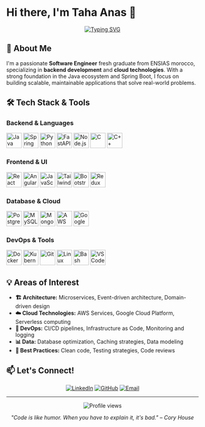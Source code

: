 # Hi there, I'm Taha Anas 👋

<div align="center">
  
[![Typing SVG](https://readme-typing-svg.herokuapp.com?font=Fira+Code&weight=500&size=22&pause=1000&color=2196F3&center=true&vCenter=true&width=600&lines=Taha+Anas;Software+Engineer;Backend+Development+Enthusiast;Cloud+%26+Microservices+Architect;Spring+Boot+Developer)](https://git.io/typing-svg)

</div>

## 🚀 About Me

I'm a passionate **Software Engineer** fresh graduate from ENSIAS morocco, specializing in **backend development** and **cloud technologies**. With a strong foundation in the Java ecosystem and Spring Boot, I focus on building scalable, maintainable applications that solve real-world problems.




## 🛠️ Tech Stack & Tools

### Backend & Languages
<p align="left">
  <img src="https://raw.githubusercontent.com/danielcranney/readme-generator/main/public/icons/skills/java-colored.svg" alt="Java" width="40" height="40"/>
  <img src="https://raw.githubusercontent.com/danielcranney/readme-generator/main/public/icons/skills/spring-boot-colored.svg" alt="Spring Boot" width="40" height="40"/>
  <img src="https://raw.githubusercontent.com/danielcranney/readme-generator/main/public/icons/skills/python-colored.svg" alt="Python" width="40" height="40"/>
  <img src="https://raw.githubusercontent.com/danielcranney/readme-generator/main/public/icons/skills/fastapi-colored.svg" alt="FastAPI" width="40" height="40"/>
  <img src="https://raw.githubusercontent.com/danielcranney/readme-generator/main/public/icons/skills/nodejs-colored.svg" alt="Node.js" width="40" height="40"/>
  <img src="https://raw.githubusercontent.com/danielcranney/readme-generator/main/public/icons/skills/c-colored.svg" alt="C" width="40" height="40"/>
  <img src="https://raw.githubusercontent.com/danielcranney/readme-generator/main/public/icons/skills/cplusplus-colored.svg" alt="C++" width="40" height="40"/>
</p>

### Frontend & UI
<p align="left">
  <img src="https://raw.githubusercontent.com/danielcranney/readme-generator/main/public/icons/skills/react-colored.svg" alt="React" width="40" height="40"/>
  <img src="https://raw.githubusercontent.com/danielcranney/readme-generator/main/public/icons/skills/angularjs-colored.svg" alt="Angular" width="40" height="40"/>
  <img src="https://raw.githubusercontent.com/danielcranney/readme-generator/main/public/icons/skills/javascript-colored.svg" alt="JavaScript" width="40" height="40"/>
  <img src="https://raw.githubusercontent.com/danielcranney/readme-generator/main/public/icons/skills/tailwindcss-colored.svg" alt="Tailwind CSS" width="40" height="40"/>
  <img src="https://raw.githubusercontent.com/danielcranney/readme-generator/main/public/icons/skills/bootstrap-colored.svg" alt="Bootstrap" width="40" height="40"/>
  <img src="https://raw.githubusercontent.com/danielcranney/readme-generator/main/public/icons/skills/redux-colored.svg" alt="Redux" width="40" height="40"/>
</p>

### Database & Cloud
<p align="left">
  <img src="https://raw.githubusercontent.com/danielcranney/readme-generator/main/public/icons/skills/postgresql-colored.svg" alt="PostgreSQL" width="40" height="40"/>
  <img src="https://raw.githubusercontent.com/danielcranney/readme-generator/main/public/icons/skills/mysql-colored.svg" alt="MySQL" width="40" height="40"/>
  <img src="https://raw.githubusercontent.com/danielcranney/readme-generator/main/public/icons/skills/mongodb-colored.svg" alt="MongoDB" width="40" height="40"/>
  <img src="https://raw.githubusercontent.com/danielcranney/readme-generator/main/public/icons/skills/aws-colored-dark.svg" alt="AWS" width="40" height="40"/>
  <img src="https://raw.githubusercontent.com/danielcranney/readme-generator/main/public/icons/skills/googlecloud-colored.svg" alt="Google Cloud" width="40" height="40"/>
</p>

### DevOps & Tools
<p align="left">
  <img src="https://raw.githubusercontent.com/danielcranney/readme-generator/main/public/icons/skills/docker-colored.svg" alt="Docker" width="40" height="40"/>
  <img src="https://raw.githubusercontent.com/danielcranney/readme-generator/main/public/icons/skills/kubernetes-colored.svg" alt="Kubernetes" width="40" height="40"/>
  <img src="https://raw.githubusercontent.com/danielcranney/readme-generator/main/public/icons/skills/git-colored.svg" alt="Git" width="40" height="40"/>
  <img src="https://raw.githubusercontent.com/danielcranney/readme-generator/main/public/icons/skills/linux-colored.svg" alt="Linux" width="40" height="40"/>
  <img src="https://raw.githubusercontent.com/danielcranney/readme-generator/main/public/icons/skills/gnubash-colored.svg" alt="Bash" width="40" height="40"/>
  <img src="https://raw.githubusercontent.com/danielcranney/readme-generator/main/public/icons/skills/visualstudiocode-colored.svg" alt="VS Code" width="40" height="40"/>
</p>




## 💡 Areas of Interest

- **🏗️ Architecture:** Microservices, Event-driven architecture, Domain-driven design
- **☁️ Cloud Technologies:** AWS Services, Google Cloud Platform, Serverless computing
- **🔧 DevOps:** CI/CD pipelines, Infrastructure as Code, Monitoring and logging
- **📊 Data:** Database optimization, Caching strategies, Data modeling
- **🎯 Best Practices:** Clean code, Testing strategies, Code reviews

## 📫 Let's Connect!

<div align="center">
  
[![LinkedIn](https://img.shields.io/badge/LinkedIn-0077B5?style=for-the-badge&logo=linkedin&logoColor=white)](https://www.linkedin.com/in/taha-anas/)
[![GitHub](https://img.shields.io/badge/GitHub-100000?style=for-the-badge&logo=github&logoColor=white)](https://github.com/taha-anas)
[![Email](https://img.shields.io/badge/Email-D14836?style=for-the-badge&logo=gmail&logoColor=white)](mailto:anastaha.tech@gmail.com)

</div>

---

<div align="center">
  <img src="https://komarev.com/ghpvc/?username=taha-anas&label=Profile%20views&color=0e75b6&style=flat" alt="Profile views" />
  
  *"Code is like humor. When you have to explain it, it's bad." – Cory House*
</div>
